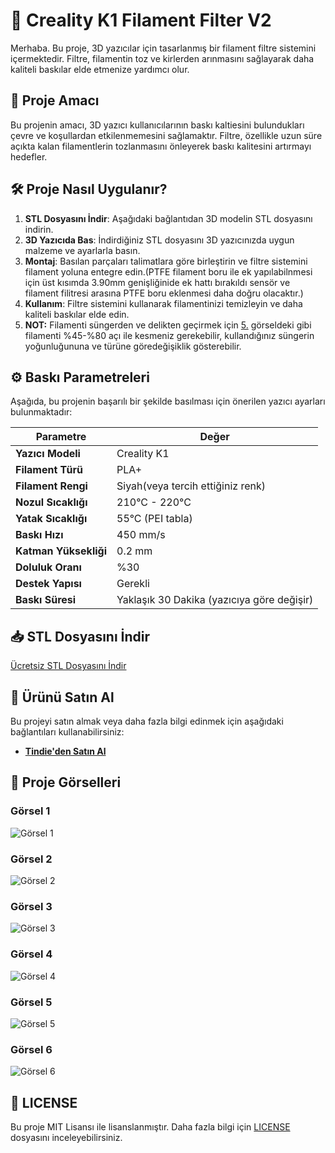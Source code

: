 # 🚀 Creality K1 Filament Filter V2

Merhaba. Bu proje, 3D yazıcılar için tasarlanmış bir filament filtre sistemini içermektedir. Filtre, filamentin toz ve kirlerden arınmasını sağlayarak daha kaliteli baskılar elde etmenize yardımcı olur.

## 📄 Proje Amacı

Bu projenin amacı, 3D yazıcı kullanıcılarının baskı kaltiesini bulundukları çevre ve koşullardan etkilenmemesini sağlamaktır. Filtre, özellikle uzun süre açıkta kalan filamentlerin tozlanmasını önleyerek baskı kalitesini artırmayı hedefler.

## 🛠️ Proje Nasıl Uygulanır?

1. **STL Dosyasını İndir**: Aşağıdaki bağlantıdan 3D modelin STL dosyasını indirin.
2. **3D Yazıcıda Bas**: İndirdiğiniz STL dosyasını 3D yazıcınızda uygun malzeme ve ayarlarla basın.
3. **Montaj**: Basılan parçaları talimatlara göre birleştirin ve filtre sistemini filament yoluna entegre edin.(PTFE filament boru ile ek yapılabilnmesi için üst kısımda 3.90mm genişliğinide ek hattı bırakıldı sensör ve filament filitresi arasına PTFE boru eklenmesi daha doğru olacaktır.)
5. **Kullanım**: Filtre sistemini kullanarak filamentinizi temizleyin ve daha kaliteli baskılar elde edin.
6. **NOT:** Filamenti süngerden ve delikten geçirmek için [5.](https://github.com/HimoInstruments/Creality-K1-Filament-Filter-V2/blob/main/project-galery/Creality_K1_Filter_V2_8.jpg) görseldeki gibi filamenti %45-%80 açı ile kesmeniz gerekebilir, kullandığınız süngerin yoğunluğununa ve türüne göredeğişiklik gösterebilir.
## ⚙️ Baskı Parametreleri

Aşağıda, bu projenin başarılı bir şekilde basılması için önerilen yazıcı ayarları bulunmaktadır:

| Parametre            | Değer                           |
|----------------------|---------------------------------|
| **Yazıcı Modeli**    | Creality K1                     |
| **Filament Türü**    | PLA+                             |
| **Filament Rengi**   | Siyah(veya tercih ettiğiniz renk)|
| **Nozul Sıcaklığı**  | 210°C - 220°C                   |
| **Yatak Sıcaklığı**  | 55°C (PEI tabla)                |
| **Baskı Hızı**       | 450 mm/s                        |
| **Katman Yüksekliği**| 0.2 mm                          |
| **Doluluk Oranı**    | %30                             |
| **Destek Yapısı**    | Gerekli                         |
| **Baskı Süresi**     | Yaklaşık 30 Dakika (yazıcıya göre değişir)|

## 📥 STL Dosyasını İndir

[Ücretsiz STL Dosyasını İndir](https://github.com/HimoInstruments/Creality-K1-Filament-Filter-V2/blob/main/Creality_K1_Filament_Filter%20V2.st)

## 🛒 Ürünü Satın Al

Bu projeyi satın almak veya daha fazla bilgi edinmek için aşağıdaki bağlantıları kullanabilirsiniz:

- **[Tindie'den Satın Al](https://www.tindie.com/stores/himoinstruments/items/)**

## 📸 Proje Görselleri

### Görsel 1
![Görsel 1](https://github.com/HimoInstruments/Creality-K1-Filament-Filter-V2/blob/main/project-galery/Creality_K1_Filter_V2_0.jpg)

### Görsel 2
![Görsel 2](https://github.com/HimoInstruments/Creality-K1-Filament-Filter-V2/blob/main/project-galery/Creality_K1_Filter_V2_1.jpg)

### Görsel 3
![Görsel 3](https://github.com/HimoInstruments/Creality-K1-Filament-Filter-V2/blob/main/project-galery/Creality_K1_Filter_V2_3.jpg)

### Görsel 4
![Görsel 4](https://github.com/HimoInstruments/Creality-K1-Filament-Filter-V2/blob/main/project-galery/Creality_K1_Filter_V2_5.jpg)

### Görsel 5
![Görsel 5](https://github.com/HimoInstruments/Creality-K1-Filament-Filter-V2/blob/main/project-galery/Creality_K1_Filter_V2_8.jpg)

### Görsel 6
![Görsel 6](https://github.com/HimoInstruments/Creality-K1-Filament-Filter-V2/blob/main/project-galery/Creality_K1_Filter_V2_9.jpg)

## 🧾 LICENSE

Bu proje MIT Lisansı ile lisanslanmıştır. Daha fazla bilgi için [LICENSE](LICENSE) dosyasını inceleyebilirsiniz.

